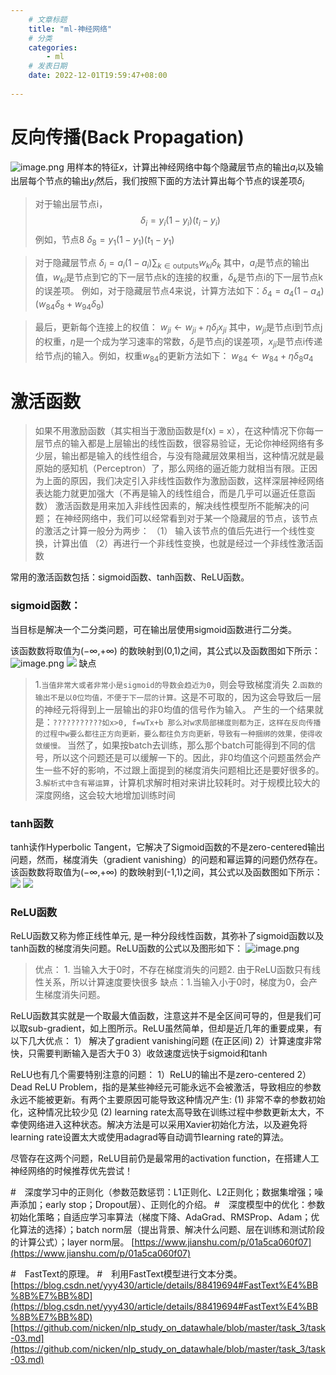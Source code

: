 ```yaml
---
    # 文章标题
    title: "ml-神经网络"
    # 分类
    categories: 
        - ml
    # 发表日期
    date: 2022-12-01T19:59:47+08:00
    
--- 
```



# 反向传播(Back Propagation)
![image.png](https://upload-images.jianshu.io/upload_images/18339009-1739f2b72a6a9549.png?imageMogr2/auto-orient/strip%7CimageView2/2/w/500)
用样本的特征$x$，计算出神经网络中每个隐藏层节点的输出$a_i$以及输出层每个节点的输出$y_i$然后，我们按照下面的方法计算出每个节点的误差项$\delta_i$
>对于输出层节点i，
$$
\delta_{i}=y_{i}\left(1-y_{i}\right)\left(t_{i}-y_{i}\right)
$$
例如，节点8
$\delta_{8}=y_{1}\left(1-y_{1}\right)\left(t_{1}-y_{1}\right)$

>对于隐藏层节点
$\delta_{i}=a_{i}\left(1-a_{i}\right) \sum_{k \in \text {outputs}} w_{k i} \delta_{k}$
其中，$a_i$是节点的输出值，$w_{ki}$是节点到它的下一层节点k的连接的权重，$\delta_k$是节点i的下一层节点k的误差项。
例如，对于隐藏层节点4来说，计算方法如下：$\delta_{4}=a_{4}\left(1-a_{4}\right)\left(w_{84} \delta_{8}+w_{94} \delta_{9}\right)$

>最后，更新每个连接上的权值：
$w_{j i} \leftarrow w_{j i}+\eta \delta_{j} x_{j i}$
其中，$w_{ji}$是节点i到节点j的权重，$\eta$是一个成为学习速率的常数，$\delta_j$是节点j的误差项，$x_{ji}$是节点i传递给节点j的输入。例如，权重$w_{84}$的更新方法如下：
$w_{84} \leftarrow w_{84}+\eta \delta_{8} a_{4}$



# 激活函数
>如果不用激励函数（其实相当于激励函数是f(x) = x），在这种情况下你每一层节点的输入都是上层输出的线性函数，很容易验证，无论你神经网络有多少层，输出都是输入的线性组合，与没有隐藏层效果相当，这种情况就是最原始的感知机（Perceptron）了，那么网络的逼近能力就相当有限。正因为上面的原因，我们决定引入非线性函数作为激励函数，这样深层神经网络表达能力就更加强大（不再是输入的线性组合，而是几乎可以逼近任意函数）
激活函数是用来加入非线性因素的，解决线性模型所不能解决的问题；
 在神经网络中，我们可以经常看到对于某一个隐藏层的节点，该节点的激活之计算一般分为两步：
（1） 输入该节点的值后先进行一个线性变换，计算出值
（2）再进行一个非线性变换，也就是经过一个非线性激活函数

常用的激活函数包括：sigmoid函数、tanh函数、ReLU函数。
### sigmoid函数：
当目标是解决一个二分类问题，可在输出层使用sigmoid函数进行二分类。

 该函数数将取值为(−∞,+∞) 的数映射到(0,1)之间，其公式以及函数图如下所示：
![image.png](https://upload-images.jianshu.io/upload_images/18339009-5bd89cfb15325e55.png?imageMogr2/auto-orient/strip%7CimageView2/2/w/300)
![](https://upload-images.jianshu.io/upload_images/18339009-ce4352e48c3d9899.png?imageMogr2/auto-orient/strip%7CimageView2/2/w/300)
缺点
> 1.`当值非常大或者非常小是sigmoid的导数会趋近为0`，则会导致梯度消失
2.`函数的输出不是以0位均值，不便于下一层的计算。`这是不可取的，因为这会导致后一层的神经元将得到上一层输出的非0均值的信号作为输入。 产生的一个结果就是：`???????????如x>0, f=wTx+b 那么对w求局部梯度则都为正，这样在反向传播的过程中w要么都往正方向更新，要么都往负方向更新，导致有一种捆绑的效果，使得收敛缓慢。` 当然了，如果按batch去训练，那么那个batch可能得到不同的信号，所以这个问题还是可以缓解一下的。因此，非0均值这个问题虽然会产生一些不好的影响，不过跟上面提到的梯度消失问题相比还是要好很多的。
3.`解析式中含有幂运算`，计算机求解时相对来讲比较耗时。对于规模比较大的深度网络，这会较大地增加训练时间


### tanh函数
tanh读作Hyperbolic Tangent，它解决了Sigmoid函数的不是zero-centered输出问题，然而，梯度消失（gradient vanishing）的问题和幂运算的问题仍然存在。
该函数数将取值为(−∞,+∞) 的数映射到(-1,1)之间，其公式以及函数图如下所示：
![](https://upload-images.jianshu.io/upload_images/18339009-23dc6503cdc17b26.png?imageMogr2/auto-orient/strip%7CimageView2/2/w/300)
![](https://upload-images.jianshu.io/upload_images/18339009-037a253b499d575d.png?imageMogr2/auto-orient/strip%7CimageView2/2/w/300)
### ReLU函数
ReLU函数又称为修正线性单元, 是一种分段线性函数，其弥补了sigmoid函数以及tanh函数的梯度消失问题。ReLU函数的公式以及图形如下：
![image.png](https://upload-images.jianshu.io/upload_images/18339009-f27b342366a20935.png?imageMogr2/auto-orient/strip%7CimageView2/2/w/1240)

 >优点： 1. 当输入大于0时，不存在梯度消失的问题2. 由于ReLU函数只有线性关系，所以计算速度要快很多
缺点：1.当输入小于0时，梯度为0，会产生梯度消失问题。

ReLU函数其实就是一个取最大值函数，注意这并不是全区间可导的，但是我们可以取sub-gradient，如上图所示。ReLU虽然简单，但却是近几年的重要成果，有以下几大优点：
1） 解决了gradient vanishing问题 (在正区间)
2）计算速度非常快，只需要判断输入是否大于0
3）收敛速度远快于sigmoid和tanh

ReLU也有几个需要特别注意的问题：
1）ReLU的输出不是zero-centered
2）Dead ReLU Problem，指的是某些神经元可能永远不会被激活，导致相应的参数永远不能被更新。有两个主要原因可能导致这种情况产生: (1) 非常不幸的参数初始化，这种情况比较少见 (2) learning rate太高导致在训练过程中参数更新太大，不幸使网络进入这种状态。解决方法是可以采用Xavier初始化方法，以及避免将learning rate设置太大或使用adagrad等自动调节learning rate的算法。

尽管存在这两个问题，ReLU目前仍是最常用的activation function，在搭建人工神经网络的时候推荐优先尝试！

#　深度学习中的正则化（参数范数惩罚：L1正则化、L2正则化；数据集增强；噪声添加；early stop；Dropout层）、正则化的介绍。
#　深度模型中的优化：参数初始化策略；自适应学习率算法（梯度下降、AdaGrad、RMSProp、Adam；优化算法的选择）；batch norm层（提出背景、解决什么问题、层在训练和测试阶段的计算公式）；layer norm层。
[https://www.jianshu.com/p/01a5ca060f07](https://www.jianshu.com/p/01a5ca060f07)

#　FastText的原理。
#　利用FastText模型进行文本分类。
[https://blog.csdn.net/yyy430/article/details/88419694#FastText%E4%BB%8B%E7%BB%8D](https://blog.csdn.net/yyy430/article/details/88419694#FastText%E4%BB%8B%E7%BB%8D)
[https://github.com/nicken/nlp_study_on_datawhale/blob/master/task_3/task-03.md](https://github.com/nicken/nlp_study_on_datawhale/blob/master/task_3/task-03.md)
